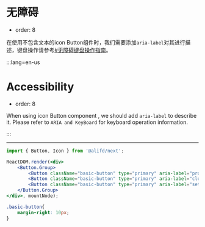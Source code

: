 # 无障碍

- order: 8

在使用不包含文本的icon Button组件时，我们需要添加`aria-label`对其进行描述，键盘操作请参考[#无障碍键盘操作指南](#无障碍键盘操作指南)。

:::lang=en-us
# Accessibility

- order: 8

When using icon Button component , we should add `aria-label` to describe it. Please refer to `ARIA and KeyBoard` for keyboard operation information.

:::

---

````jsx
import { Button, Icon } from '@alifd/next';

ReactDOM.render(<div>
    <Button.Group>
        <Button className="basic-button" type="primary" aria-label="prompt button"><Icon type="prompt" /></Button>
        <Button className="basic-button" type="primary" aria-label="clock button"><Icon type="clock" /></Button>
        <Button className="basic-button" type="primary" aria-label="set button"><Icon type="set" /></Button>
    </Button.Group>
</div>, mountNode);
````

````css
.basic-button{
    margin-right: 10px;
}
````
